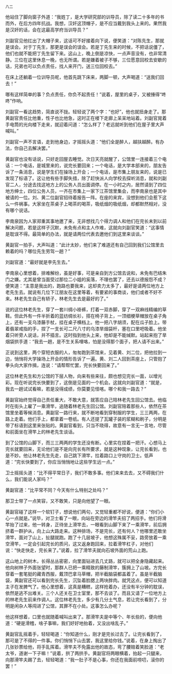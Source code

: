     八二 

   他站住了脚向窗子外道：“我姓丁，是大学研究部的训导员，除了读二十多年的书而外，在后方四年抗战。我想，汉奸这顶帽子，是不应当戴到我头上来的。果然我是汉奸的话，会在这最高学府当训导员？”

   刘副官见他扛出了大帽子来，这话可不好接着向下说，便笑道：“对陈先生，那就是误会。对于丁先生，那更是误会的误会。若是丁先生来的时候，不把话说僵了，他们也就不能把丁先生留下来。这山上，晚上倒是凉快，一点声音没有，也非常清静。三位在这里休息一晚，也无所谓。若是嫌着被子不够，三位愿意回校去安歇的话，兄弟也可以负点责任，找人来开门，送三位回校去。”

   在床上还躺着一位训导员呢，他首先跳下床来，两脚一顿，大声喝道：“送我们回去！”

   哪有这样简单的事？负点责任，你负不起责任！”说着，屋里的桌子，又被捶得“咚咚”作响。

   刘副官一看这趋势，简直说不拢。轻轻说了两个字：“也好”，他也就扭身走了。那黄副官责任比他重，性子也比他急，这时正在楼下走廊上呆呆地站着。刘副官晃着手电筒的光向楼下走来，就迎着问道：“怎么样了？老远就听到他们在屋子里大声喊叫。”

   刘副官一声不言语，走到他身边，才摇摇头道：“他们全是醉人，越扶越醉。有办法，你自己去解决罢。”

   黄副官也没有话说，只好走回屋去睡觉。次日天亮就醒了，公馆里一连接着三个电话：一个电话，是城里来的，说完长要回来；一个电话，是大学本部来的，朋友告诉了一条消息，说是学生们在操场上开会；一个电话，是市集上朋友来的，说是已发现了标语了。这让他有些手脚失措，除了赶快派人向学校去探听消息，就和刘副官二人，分途去找这地方上的公务人员出面调停。在一小时之内，居然请到了四位地方绅士，四位公务人员，一齐在市集上一家下江茶馆里集会，而李南泉也是其中被请的一位。刘、黄二位副官招待着报告一阵。在座的来宾，没想到他们会惹下这么一件祸事。大家坐在茶桌子上喝茶的喝茶，吸纸烟的吸纸烟，却都默然相对，没有哪个说话。

   李南泉因为人家郑重其事地邀了来，无非想找几个得力调人和他们在完长未到以前解决问题，若是这样子沉默，未免有点和主人作难，这就向刘副官笑道：“这事情是耽误不得。最简单的办法，就是请两位代表去邀他们到这里来谈谈。”

   黄副官一拍手，大声叫道：“此计太妙，他们来了难道还有自己回到我们公馆里去赖着的吗？哪位先生劳驾一趟？”

   刘副官道：“最好就是李先生去。”

   李南泉心里想着，排难解纷，虽是好事，可是亲自到方公馆去说和，未免有巴结朱门之嫌。尤其是曾当面受过那位二小姐的奚落，不理也罢了，还去以德报怨不成？便笑道：“主意是我出的，跑路也要我来，这却卖力太多了，最好是请两位地方上老先生去。就说有几位下江朋友在这里等着，有要紧的事商谈，他们或者不好不来。林老先生自己有轿子，林老先生去是最好的了。”

   说的这位林老先生，穿了一套川绸小褂裤，打着一双赤脚，穿了一双麻线精编的草鞋。但此外有一件半折着的蓝纺绸长衫，搭在椅子背上，一顶细梗草帽放在桌子角上，还有一支乌漆藤手杖，挂在桌子横档上。他一把八字胡须，配在瓜子脸上。带着翡翠戒指的手，捏了一支长可二尺八寸的乌漆旱烟袋杆，塞在口里吧吸着。他坐着只听旁人说话，并不插言。这时指到他头上来，他却是不能缄默。站起来抱了旱烟袋拱手道：“我去一趟，是不生关系哩咯，怕是没得那个面子，把人请不出来。”

   正说到这里，两个穿短衣服的人，匆匆跑到茶馆来，见着黄、刘二位，把他拉到一边，悄悄将大学操场上开会的情形告诉了一遍。黄、刘二人回到茶座上，只管抱了拳头向大家作揖，连说：“请帮帮忙罢，完长快要回来了。”

   这位林老先生和方公馆的下层人物，向来有些来往，颇也想见完长一面，以增光彩。现在听说完长快要到了，这倒是见面的一个机会。这就向刘副官道：“就是，我去一趟试试看嘛，若是没得成绩，你莫要见怪喀。哪个和我一路去？”

   黄副官始终觉得自己责任重大，不敢大意，就答应自己陪林老先生回公馆去。他临时在街头上雇了一乘滑竿，追随着林老先生回公馆。刘副官陪着那些人，依然在茶馆里坐着等候消息。黄副官一路行来，就不断地看到穿制服的学生，三三两两，在路上走着。他们手上，都拿着一卷纸。有人还提了瓦罐子装的浆糊和刷子，分明是带了标语到这里来张贴的。黄副官看到，只当不晓得，故意有一言无一言地，尽管和前面坐在滑竿上的林老先生谈话。

   到了公馆的山脚下，而三三两两的学生还没有断。心里实在捏着一把汗。心想马上完长就要回来，无论他们是不是向完长有所要求，就是这种现象，让完长看到，也是不妙。他让林老先生先走，自己跳下滑竿，拉着路口上守岗的卫士。低声道：“完长快要到了，你应当悄悄地让这些学生远一点。”

   卫士摇摇头道：“比不得平常日子，我们不敢多事。他们来来去去，又不碍我们什么，我们能说人家吗？”

   黄副官道：“比平常不同？今天有什么特别之处吗？”

   那卫士带了一点笑容，又不敢笑，只是向他望了一眼。

   黄副官碰了这样一个软钉子，想说他们两句，又觉轻重都不好说，便道：“你们小心一点就是。”说毕，对卫士看了一眼，向站在旁边的滑竿夫招了两招手。他们将滑竿抬了过来，他一转身，正待坐上滑竿去，一眼看到山脚下来了一乘滑竿，前后拥挤着一群护从，向上山大路走来。这种排场，不是完长，还有何人？他哪里还敢坐滑竿，面对了山上，扯腿就跑。跑了十几层坡子，他想这殊属不妥，路旁放着一乘空滑竿，一定会引起完长的质问，这又返身跑回来，拉着滑竿杠子，对他们说：“快走快走，完长来了。”说着，拉了滑竿夫就向石坡外面的荒山上跑。

   这山地上的树木，长得丛丛密密，向里面钻进去几丈路，就可以把全身隐藏起来。他向树林子外面张望时，那群人已把一乘精致的藤制滑竿，簇拥上了山坡。方完长穿着一套笔挺的藏青西服，戴顶巴拿马草帽，把半截脑袋都盖着了。虽是半截脑袋，黄副官还可以看到完长先生，沉坠着脸腮上两块胖肉。就凭这点，便可以知道主子在发脾气了。他心里想着，这真是糟糕，这样抢着办，还没有半分钟的耽误，依然是逃不出难关。三个人还关在卫士室里，那不去谈了。而且又请了一位地方上的林老先生前来作调人。这位林老先生，多少有几分土气息，若让完长看到了，分明是闲杂人等闯进了公馆，其罪不在小处。这事怎么办呢？

   他这样想着，口里也就随着喊叫出来了。那滑竿夫是中等个、年长些的，便向他道：“硬是滑稽，啥子事嘛，我们好好地抬着，又没出啥乱子。”

   黄副官乱摇着手，轻轻喝道：“你知道什么，刚才是完长过去了。让完长看到了，那可是了不得的一件事。你们悄悄下山去罢，我这里给你钱。”说着，在身上掏出了几张钞票给他，将手乱挥着。滑竿夫不免露出他的故态，弯了腰赔着笑脸道：“老太爷，道谢一下子嘛！”说着，拱了两拱手。黄副官将两眼横着，抬起一只腿来，向那滑竿夫踢了去，轻轻喝道：“我一肚子不是心事，你还在我面前唠叨，滚你的罢！”

